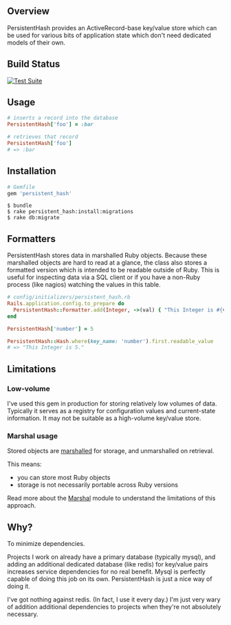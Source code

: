 ## Overview

PersistentHash provides an ActiveRecord-base key/value store which can be used
for various bits of application state which don't need dedicated models of
their own.

## Build Status

[![Test Suite](https://github.com/alexdean/persistent_hash/actions/workflows/rspec.yml/badge.svg)](https://github.com/alexdean/persistent_hash/actions/workflows/rspec.yml)

## Usage

```ruby
# inserts a record into the database
PersistentHash['foo'] = :bar

# retrieves that record
PersistentHash['foo']
# => :bar
```

## Installation

```ruby
# Gemfile
gem 'persistent_hash'
```

```
$ bundle
$ rake persistent_hash:install:migrations
$ rake db:migrate
```

## Formatters

PersistentHash stores data in marshalled Ruby objects. Because these marshalled
objects are hard to read at a glance, the class also stores a formatted version
which is intended to be readable outside of Ruby. This is useful for inspecting
data via a SQL client or if you have a non-Ruby process (like nagios) watching
the values in this table.

```ruby
# config/initializers/persistent_hash.rb
Rails.application.config.to_prepare do
  PersistentHash::Formatter.add(Integer, ->(val) { "This Integer is #{val}."})
end

PersistentHash['number'] = 5

PersistentHash::Hash.where(key_name: 'number').first.readable_value
# => "This Integer is 5."
```

## Limitations

### Low-volume

I've used this gem in production for storing relatively low volumes of data.
Typically it serves as a registry for configuration values and current-state
information. It may not be suitable as a high-volume key/value store.

### Marshal usage

Stored objects are [marshalled](http://ruby-doc.org/core-2.2.2/Marshal.html) for
storage, and unmarshalled on retrieval.

This means:

  - you can store most Ruby objects
  - storage is not necessarily portable across Ruby versions

Read more about the [Marshal](http://ruby-doc.org/core-2.2.2/Marshal.html)
module to understand the limitations of this approach.

## Why?

To minimize dependencies.

Projects I work on already have a primary database (typically mysql), and adding
an additional dedicated database (like redis) for key/value pairs increases
service dependencies for no real benefit. Mysql is perfectly capable of doing
this job on its own. PersistentHash is just a nice way of doing it.

I've got nothing against redis. (In fact, I use it every day.) I'm just very
wary of addition additional dependencies to projects when they're not absolutely
necessary.
